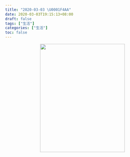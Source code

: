 ```yaml
---
title: "2020-03-03 \U0001F4AA"
date: 2020-03-03T19:15:13+08:00
draft: false
tags: ["生活"]
categories: ["生活"]
toc: false
---
```

<div align=center><img width=276 height=352 src="https://jiangbao-1258001083.cos.ap-shanghai.myqcloud.com/%E9%B2%81%E8%BF%85%E7%82%AC%E7%81%AB.jpg" /></div>


